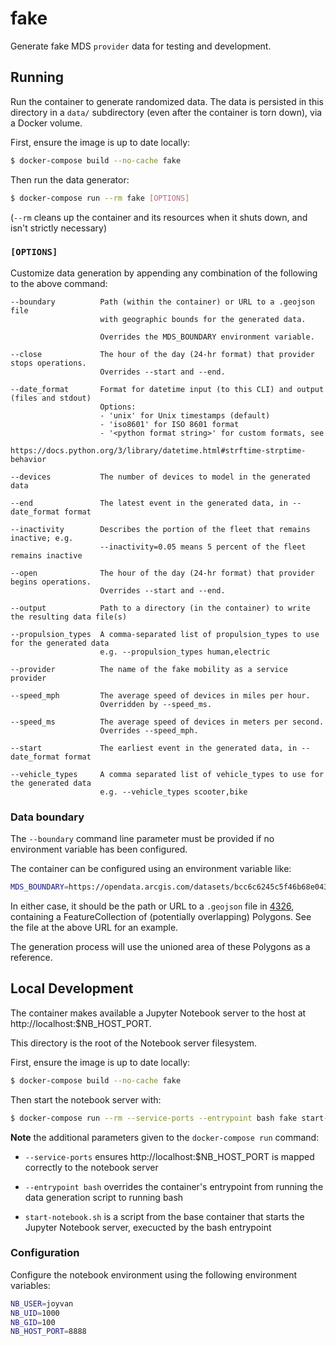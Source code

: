 # fake

Generate fake MDS `provider` data for testing and development.

## Running

Run the container to generate randomized data. The data is persisted in this directory in a `data/` subdirectory (even after the container is torn down), via a Docker volume.

First, ensure the image is up to date locally:

```bash
$ docker-compose build --no-cache fake
```

Then run the data generator:

```bash
$ docker-compose run --rm fake [OPTIONS]
```

(`--rm` cleans up the container and its resources when it shuts down, and isn't strictly necessary)

### `[OPTIONS]`

Customize data generation by appending any combination of the following to the above command:

```
--boundary          Path (within the container) or URL to a .geojson file
                    with geographic bounds for the generated data.

                    Overrides the MDS_BOUNDARY environment variable.

--close             The hour of the day (24-hr format) that provider stops operations.
                    Overrides --start and --end.

--date_format       Format for datetime input (to this CLI) and output (files and stdout)
                    Options:
                    - 'unix' for Unix timestamps (default)
                    - 'iso8601' for ISO 8601 format
                    - '<python format string>' for custom formats, see
                       https://docs.python.org/3/library/datetime.html#strftime-strptime-behavior

--devices           The number of devices to model in the generated data

--end               The latest event in the generated data, in --date_format format

--inactivity        Describes the portion of the fleet that remains inactive; e.g.
                    --inactivity=0.05 means 5 percent of the fleet remains inactive

--open              The hour of the day (24-hr format) that provider begins operations.
                    Overrides --start and --end.

--output            Path to a directory (in the container) to write the resulting data file(s)

--propulsion_types  A comma-separated list of propulsion_types to use for the generated data
                    e.g. --propulsion_types human,electric

--provider          The name of the fake mobility as a service provider

--speed_mph         The average speed of devices in miles per hour.
                    Overridden by --speed_ms.

--speed_ms          The average speed of devices in meters per second.
                    Overrides --speed_mph.

--start             The earliest event in the generated data, in --date_format format

--vehicle_types     A comma separated list of vehicle_types to use for the generated data
                    e.g. --vehicle_types scooter,bike
```

### Data boundary

The `--boundary` command line parameter must be provided if no environment variable has
been configured.

The container can be configured using an environment variable like:

```bash
MDS_BOUNDARY=https://opendata.arcgis.com/datasets/bcc6c6245c5f46b68e043f6179bab153_3.geojson
```

In either case, it should be the path or URL to a `.geojson` file in [4326][4326],
containing a FeatureCollection of (potentially overlapping) Polygons. See the file
at the above URL for an example.

The generation process will use the unioned area of these Polygons as a reference.

## Local Development

The container makes available a Jupyter Notebook server to the host at http://localhost:$NB_HOST_PORT.

This directory is the root of the Notebook server filesystem.

First, ensure the image is up to date locally:

```bash
$ docker-compose build --no-cache fake
```

Then start the notebook server with:

```bash
$ docker-compose run --rm --service-ports --entrypoint bash fake start-notebook.sh
```

**Note** the additional parameters given to the `docker-compose run` command:

  - `--service-ports` ensures http://localhost:$NB_HOST_PORT is mapped correctly to the notebook server

  - `--entrypoint bash` overrides the container's entrypoint from running the data generation script to running bash

  - `start-notebook.sh` is a script from the base container that starts the Jupyter Notebook server, execucted by the bash entrypoint

### Configuration

Configure the notebook environment using the following environment variables:

```bash
NB_USER=joyvan
NB_UID=1000
NB_GID=100
NB_HOST_PORT=8888
```

[4326]: http://epsg.io/4326